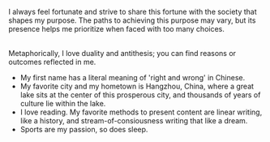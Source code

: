 I always feel fortunate and strive to share this fortune with the society that shapes my purpose. The paths to achieving this purpose may vary, but its presence helps me prioritize when faced with too many choices.

<br />
Metaphorically, I love duality and antithesis; you can find reasons or outcomes reflected in me.
<ul>
    <li>
        My first name has a literal meaning of &apos;right and wrong&apos; in Chinese.
    </li>
    <li>
        My favorite city and my hometown is Hangzhou, China, where a great lake sits at the center of this prosperous city, and thousands of years of culture lie within the lake.
    </li>
    <li>
        I love reading. My favorite methods to present content are linear writing, like a history, and stream-of-consiousness writing that like a dream.
    </li>
    <li>
        Sports are my passion, so does sleep. 
    </li>
</ul>